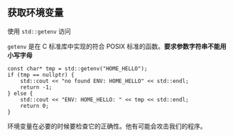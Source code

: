 ## 获取环境变量

使用 `std::getenv` 访问

`getenv` 是在 C 标准库中实现的符合 POSIX 标准的函数。**要求参数字符串不能用小写字母**

```
const char* tmp = std::getenv("HOME_HELLO");
if (tmp == nullptr) {
    std::cout << "no found ENV: HOME_HELLO" << std::endl;
    return -1;
} else {
    std::cout << "ENV: HOME_HELLO: " << tmp << std::endl;
    return 0;
}
```

环境变量在必要的时候要检查它的正确性。他有可能会攻击我们的程序。